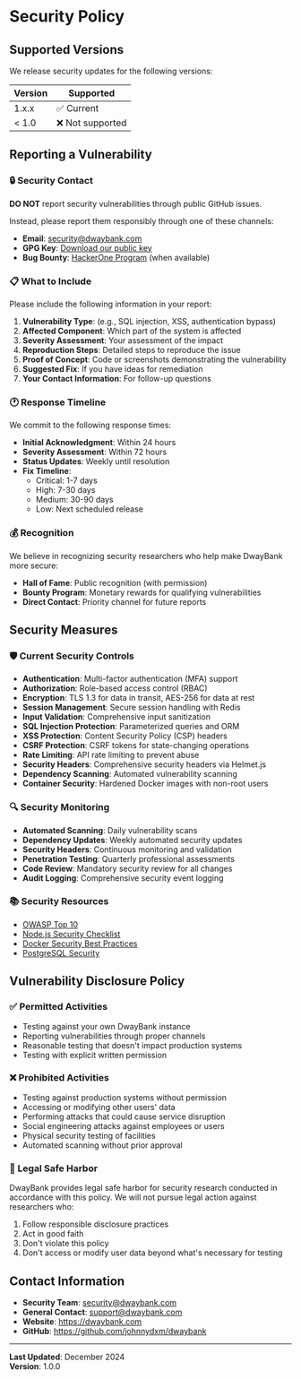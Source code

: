 # Security Policy

## Supported Versions

We release security updates for the following versions:

| Version | Supported          |
| ------- | ------------------ |
| 1.x.x   | ✅ Current         |
| < 1.0   | ❌ Not supported   |

## Reporting a Vulnerability

### 🔒 Security Contact

**DO NOT** report security vulnerabilities through public GitHub issues.

Instead, please report them responsibly through one of these channels:

- **Email**: security@dwaybank.com
- **GPG Key**: [Download our public key](https://dwaybank.com/.well-known/pgp-key.asc)
- **Bug Bounty**: [HackerOne Program](https://hackerone.com/dwaybank) (when available)

### 📋 What to Include

Please include the following information in your report:

1. **Vulnerability Type**: (e.g., SQL injection, XSS, authentication bypass)
2. **Affected Component**: Which part of the system is affected
3. **Severity Assessment**: Your assessment of the impact
4. **Reproduction Steps**: Detailed steps to reproduce the issue
5. **Proof of Concept**: Code or screenshots demonstrating the vulnerability
6. **Suggested Fix**: If you have ideas for remediation
7. **Your Contact Information**: For follow-up questions

### 🕐 Response Timeline

We commit to the following response times:

- **Initial Acknowledgment**: Within 24 hours
- **Severity Assessment**: Within 72 hours  
- **Status Updates**: Weekly until resolution
- **Fix Timeline**:
  - Critical: 1-7 days
  - High: 7-30 days
  - Medium: 30-90 days
  - Low: Next scheduled release

### 💰 Recognition

We believe in recognizing security researchers who help make DwayBank more secure:

- **Hall of Fame**: Public recognition (with permission)
- **Bounty Program**: Monetary rewards for qualifying vulnerabilities
- **Direct Contact**: Priority channel for future reports

## Security Measures

### 🛡️ Current Security Controls

- **Authentication**: Multi-factor authentication (MFA) support
- **Authorization**: Role-based access control (RBAC)
- **Encryption**: TLS 1.3 for data in transit, AES-256 for data at rest
- **Session Management**: Secure session handling with Redis
- **Input Validation**: Comprehensive input sanitization
- **SQL Injection Protection**: Parameterized queries and ORM
- **XSS Protection**: Content Security Policy (CSP) headers
- **CSRF Protection**: CSRF tokens for state-changing operations
- **Rate Limiting**: API rate limiting to prevent abuse
- **Security Headers**: Comprehensive security headers via Helmet.js
- **Dependency Scanning**: Automated vulnerability scanning
- **Container Security**: Hardened Docker images with non-root users

### 🔍 Security Monitoring

- **Automated Scanning**: Daily vulnerability scans
- **Dependency Updates**: Weekly automated security updates  
- **Security Headers**: Continuous monitoring and validation
- **Penetration Testing**: Quarterly professional assessments
- **Code Review**: Mandatory security review for all changes
- **Audit Logging**: Comprehensive security event logging

### 📚 Security Resources

- [OWASP Top 10](https://owasp.org/www-project-top-ten/)
- [Node.js Security Checklist](https://nodejs.org/en/docs/guides/security/)
- [Docker Security Best Practices](https://docs.docker.com/engine/security/)
- [PostgreSQL Security](https://www.postgresql.org/docs/current/security.html)

## Vulnerability Disclosure Policy

### ✅ Permitted Activities

- Testing against your own DwayBank instance
- Reporting vulnerabilities through proper channels
- Reasonable testing that doesn't impact production systems
- Testing with explicit written permission

### ❌ Prohibited Activities

- Testing against production systems without permission
- Accessing or modifying other users' data
- Performing attacks that could cause service disruption
- Social engineering attacks against employees or users
- Physical security testing of facilities
- Automated scanning without prior approval

### 📜 Legal Safe Harbor

DwayBank provides legal safe harbor for security research conducted in accordance with this policy. We will not pursue legal action against researchers who:

1. Follow responsible disclosure practices
2. Act in good faith
3. Don't violate this policy
4. Don't access or modify user data beyond what's necessary for testing

## Contact Information

- **Security Team**: security@dwaybank.com
- **General Contact**: support@dwaybank.com  
- **Website**: https://dwaybank.com
- **GitHub**: https://github.com/johnnydxm/dwaybank

---

**Last Updated**: December 2024  
**Version**: 1.0.0